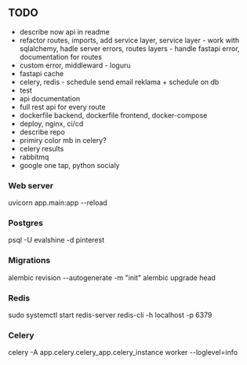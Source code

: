 ## TODO
- describe now api in readme
- refactor routes, imports, add service layer, service layer - work with sqlalchemy, hadle server errors, routes layers - handle fastapi error, documentation for routes
- custom error, middleward - loguru
- fastapi cache
- celery, redis - schedule send email reklama + schedule on db
- test
- api documentation
- full rest api for every route
- dockerfile backend, dockerfile frontend, docker-compose
- deploy, nginx, ci/cd
- describe repo
- primiry color mb in celery?
- celery results
- rabbitmq
- google one tap, python socialу


### Web server
uvicorn app.main:app --reload

### Postgres
psql -U evalshine -d pinterest

### Migrations
alembic revision --autogenerate -m "init"
alembic upgrade head

### Redis
sudo systemctl start redis-server
redis-cli -h localhost -p 6379

### Celery
celery -A app.celery.celery_app.celery_instance worker --loglevel=info